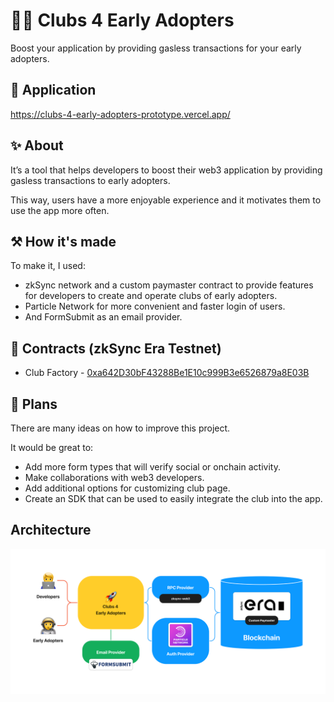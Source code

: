 # 🧑‍🚀 Clubs 4 Early Adopters

Boost your application by providing gasless transactions for your early adopters.

## 🔗 Application

https://clubs-4-early-adopters-prototype.vercel.app/

## ✨ About

It’s a tool that helps developers to boost their web3 application by providing gasless transactions to early adopters.

This way, users have a more enjoyable experience and it motivates them to use the app more often.

## ⚒️ How it's made

To make it, I used:

- zkSync network and a custom paymaster contract to provide features for developers to create and operate clubs of early adopters.
- Particle Network for more convenient and faster login of users.
- And FormSubmit as an email provider.

## 🧠 Contracts (zkSync Era Testnet)

- Club Factory - [0xa642D30bF43288Be1E10c999B3e6526879a8E03B](s/0xa642D30bF43288Be1E10c999B3e6526879a8E03B)

## 🚀 Plans

There are many ideas on how to improve this project.

It would be great to:

- Add more form types that will verify social or onchain activity.
- Make collaborations with web3 developers.
- Add additional options for customizing club page.
- Create an SDK that can be used to easily integrate the club into the app.

## Architecture

![Architecture](/architecture.png)
